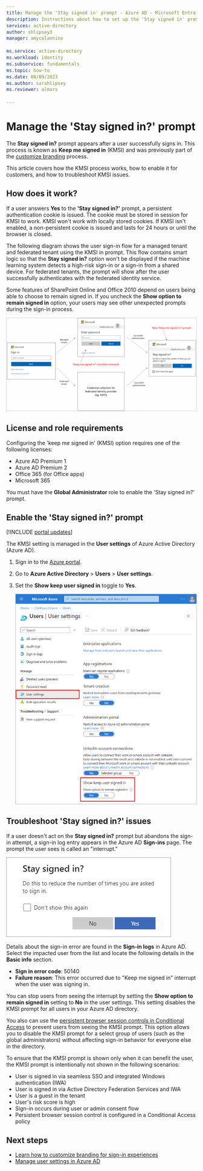 ```yaml
---
title: Manage the 'Stay signed in' prompt - Azure AD - Microsoft Entra
description: Instructions about how to set up the 'Stay signed in' prompt for Azure AD users.
services: active-directory
author: shlipsey3
manager: amycolannino

ms.service: active-directory
ms.workload: identity
ms.subservice: fundamentals
ms.topic: how-to
ms.date: 08/09/2023
ms.author: sarahlipsey
ms.reviewer: almars

---
```

# Manage the 'Stay signed in?' prompt

The **Stay signed in?** prompt appears after a user successfully signs in. This process is known as **Keep me signed in** (KMSI) and was previously part of the [customize branding](how-to-customize-branding.md) process.

This article covers how the KMSI process works, how to enable it for customers, and how to troubleshoot KMSI issues.

## How does it work? 

If a user answers **Yes** to the **'Stay signed in?'** prompt, a persistent authentication cookie is issued. The cookie must be stored in session for KMSI to work. KMSI won't work with locally stored cookies. If KMSI isn't enabled, a non-persistent cookie is issued and lasts for 24 hours or until the browser is closed. 

The following diagram shows the user sign-in flow for a managed tenant and federated tenant using the KMSI in prompt. This flow contains smart logic so that the **Stay signed in?** option won't be displayed if the machine learning system detects a high-risk sign-in or a sign-in from a shared device. For federated tenants, the prompt will show after the user successfully authenticates with the federated identity service.

Some features of SharePoint Online and Office 2010 depend on users being able to choose to remain signed in. If you uncheck the **Show option to remain signed in** option, your users may see other unexpected prompts during the sign-in process.

![Diagram showing the user sign-in flow for a managed vs. federated tenant.](media/how-to-manage-stay-signed-in-prompt/kmsi-workflow.png)

## License and role requirements

Configuring the 'keep me signed in' (KMSI) option requires one of the following licenses:

- Azure AD Premium 1
- Azure AD Premium 2
- Office 365 (for Office apps)
- Microsoft 365

You must have the **Global Administrator** role to enable the 'Stay signed in?' prompt.

## Enable the 'Stay signed in?' prompt

[!INCLUDE [portal updates](~/articles/active-directory/includes/portal-update.md)]

The KMSI setting is managed in the **User settings** of Azure Active Directory (Azure AD).

1. Sign in to the [Azure portal](https://portal.azure.com).
1. Go to **Azure Active Directory** > **Users** > **User settings**.
1. Set the **Show keep user signed in** toggle to **Yes**.

    ![Screenshot of the Show keep user signed in prompt.](media/how-to-manage-stay-signed-in-prompt/show-keep-user-signed-in.png)

## Troubleshoot 'Stay signed in?' issues

If a user doesn't act on the **Stay signed in?** prompt but abandons the sign-in attempt, a sign-in log entry appears in the Azure AD **Sign-ins** page. The prompt the user sees is called an "interrupt."

![Sample 'Stay signed in?' prompt](media/how-to-manage-stay-signed-in-prompt/kmsi-stay-signed-in-prompt.png)

Details about the sign-in error are found in the **Sign-in logs** in Azure AD. Select the impacted user from the list and locate the following details in the **Basic info** section.

* **Sign in error code**: 50140
* **Failure reason**: This error occurred due to "Keep me signed in" interrupt when the user was signing in.

You can stop users from seeing the interrupt by setting the **Show option to remain signed in** setting to **No** in the user settings. This setting disables the KMSI prompt for all users in your Azure AD directory.

You also can use the [persistent browser session controls in Conditional Access](../conditional-access/howto-conditional-access-session-lifetime.md) to prevent users from seeing the KMSI prompt. This option allows you to disable the KMSI prompt for a select group of users (such as the global administrators) without affecting sign-in behavior for everyone else in the directory.

To ensure that the KMSI prompt is shown only when it can benefit the user, the KMSI prompt is intentionally not shown in the following scenarios:

* User is signed in via seamless SSO and integrated Windows authentication (IWA)
* User is signed in via Active Directory Federation Services and IWA
* User is a guest in the tenant
* User's risk score is high
* Sign-in occurs during user or admin consent flow
* Persistent browser session control is configured in a Conditional Access policy

## Next steps

- [Learn how to customize branding for sign-in experiences](how-to-customize-branding.md)
- [Manage user settings in Azure AD](how-to-manage-user-profile-info.md)
